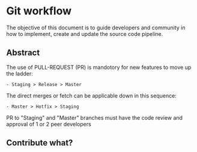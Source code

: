 # Git workflow

The objective of this document is to guide developers and community in how to implement, create and update the source code pipeline.

## Abstract

The use of PULL-REQUEST (PR) is mandotory for new features to move up the ladder:

    - Staging > Release > Master

The direct merges or fetch can be applicable down in this sequence:

    - Master > Hotfix > Staging

PR to "Staging" and "Master" branches must have the code review and approval of 1 or 2 peer developers

## Contribute what?